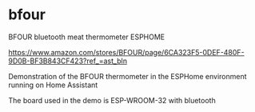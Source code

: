 # bfour
BFOUR bluetooth meat thermometer ESPHOME

https://www.amazon.com/stores/BFOUR/page/6CA323F5-0DEF-480F-9D0B-BF3B843CF423?ref_=ast_bln

Demonstration of the BFOUR thermometer in the ESPHome environment running on Home Assistant

The board used in the demo is ESP-WROOM-32 with bluetooth
